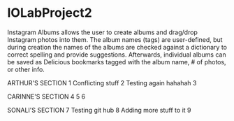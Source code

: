 IOLabProject2
=============

Instagram Albums allows the user to create albums and drag/drop Instagram photos into them. The album names (tags) are user-defined, but during creation the names of the albums are checked against a dictionary to correct spelling and provide suggestions. Afterwards, individual albums can be saved as Delicious bookmarks tagged with the album name, # of photos, or other info.


ARTHUR'S SECTION
1 Conflicting stuff
2 Testing again hahahah
3


CARINNE'S SECTION
4
5
6


SONALI'S SECTION
7 Testing git hub
8 Adding more stuff to it
9

